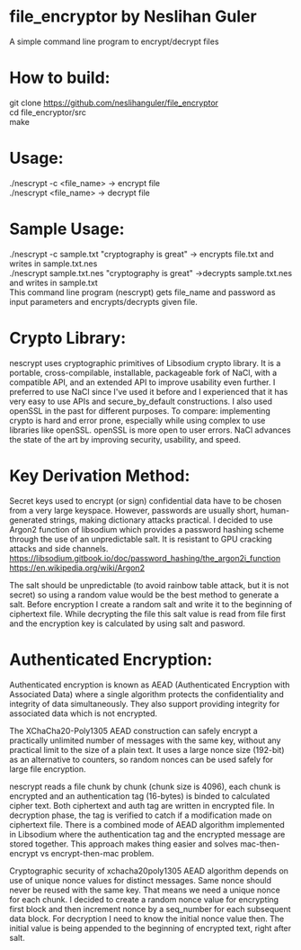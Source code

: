 # file_encryptor by Neslihan Guler
A simple command line program to encrypt/decrypt files

# How to build:<br />
git clone https://github.com/neslihanguler/file_encryptor<br />
cd file_encryptor/src<br />
make<br />

# Usage:<br />
./nescrypt -c <file_name> <password>  -> encrypt file  <br />
./nescrypt <file_name> <password> -> decrypt file<br />

# Sample Usage:<br />
./nescrypt -c sample.txt "cryptography is great" -> encrypts file.txt and writes in sample.txt.nes<br />
./nescrypt sample.txt.nes "cryptography is great" ->decrypts sample.txt.nes and writes in sample.txt<br />
This command line program (nescrypt) gets file_name and password as input parameters and encrypts/decrypts given file. <br />

# Crypto Library: <br />
nescrypt uses cryptographic primitives of Libsodium crypto library. 
It is a portable, cross-compilable, installable, packageable fork of NaCl, with a compatible API, and an extended API to improve usability even further. I preferred to use NaCl since I've used it before and I experienced that it has very easy to use APIs and secure_by_default constructions. I also used openSSL in the past for different purposes. To compare: implementing crypto is hard and error prone, especially while using complex to use libraries like openSSL. openSSL is more open to user errors. NaCl advances the state of the art by improving security, usability, and speed.<br />

# Key Derivation Method:<br />
Secret keys used to encrypt (or sign) confidential data have to be chosen from a very large keyspace. However, passwords are usually short,  human-generated strings, making dictionary attacks practical. I decided to use Argon2 function of libsodium which provides a password hashing scheme through the use of an unpredictable salt. It is resistant to GPU cracking attacks and side channels.<br />
https://libsodium.gitbook.io/doc/password_hashing/the_argon2i_function<br />
https://en.wikipedia.org/wiki/Argon2<br />

The salt should be unpredictable (to avoid rainbow table attack, but it is not secret) so using a random value would be the best method to generate a salt. Before encryption I create a random salt and write it to the beginning of ciphertext file. While decrypting the file this salt value is read from file first and the encryption key is calculated by using salt and pasword. <br />

# Authenticated Encryption: <br />
Authenticated encryption is known as AEAD (Authenticated Encryption with Associated Data) where a single algorithm protects the confidentiality and integrity of data simultaneously. They also support providing integrity for associated data which is not encrypted.<br />

The XChaCha20-Poly1305 AEAD construction can safely encrypt a practically unlimited number of messages with the same key, without any practical limit to the size of a plain text. It uses a large nonce size (192-bit) as an alternative to counters, so random nonces can be used safely for large file encryption. <br />

nescrypt reads a file chunk by chunk (chunk size is 4096), each chunk is encrypted and an authentication tag (16-bytes) is binded to calculated cipher text. Both ciphertext and auth tag are written in encrypted file. In decryption phase, the tag is verified to catch if a modification made on ciphertext file. There is a combined mode of AEAD algorithm implemented in Libsodium where the authentication tag and the encrypted message are stored together. This approach makes thing easier and solves mac-then-encrypt vs encrypt-then-mac problem.<br /> 

Cryptographic security of xchacha20poly1305 AEAD algorithm depends on use of unique nonce values for distinct messages. Same nonce should never be reused with the same key. That means we need a unique nonce for each chunk. I decided to create a random nonce value for encrypting first block and then increment nonce by a seq_number for each subsequent data block. For decryption I need to know the initial nonce value then. The initial value is being appended to the beginning of encrypted text, right after salt.





 
